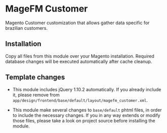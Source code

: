 MageFM Customer
===============

Magento Customer customization that allows gather data specific for brazilian customers.

Installation
------------

Copy all files from this module over your Magento installation. Required database
changes will be executed automatically after cache cleanup.

Template changes
----------------

* This module includes jQuery 1.10.2 automatically. If you already include it,
please remove from `app/design/frontend/base/default/layout/magefm_customer.xml`.

* This module make several changes to `base/default` phtml files, in order to
include the necessary changes. If you in any way extends or modify those files,
please take a look on project source before installing the module.